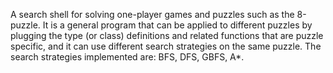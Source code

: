 A search shell for solving one-player games and puzzles such as the 8-puzzle. It is a general program that can be applied to 
different puzzles by plugging the type (or class) definitions and related functions that are puzzle specific, and it can use different 
search strategies on the same puzzle. 
The search strategies implemented are: BFS, DFS, GBFS, A*.
